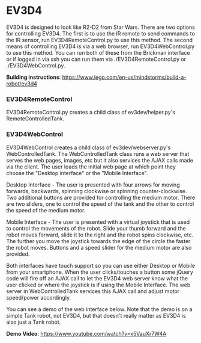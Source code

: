 # EV3D4
EV3D4 is designed to look like R2-D2 from Star Wars. There are two options for
controlling EV3D4. The first is to use the IR remote to send commands to the IR
sensor, run EV3D4RemoteControl.py to use this method. The second means of
controlling EV3D4 is via a web browser, run EV3D4WebControl.py to use this method.
You can run both of these from the Brickman interface or if logged in via ssh
you can run them via ./EV3D4RemoteControl.py or ./EV3D4WebControl.py.

**Building instructions**: https://www.lego.com/en-us/mindstorms/build-a-robot/ev3d4

### EV3D4RemoteControl
EV3D4RemoteControl.py creates a child class of ev3dev/helper.py's
RemoteControlledTank.


### EV3D4WebControl
EV3D4WebControl creates a child class of ev3dev/webserver.py's WebControlledTank.
The WebControlledTank class runs a web server that serves the web pages,
images, etc but it also services the AJAX calls made via the client. The user
loads the initial web page at which point they choose the "Desktop interface"
or the "Mobile Interface".

Desktop Interface - The user is presented with four arrows for moving forwards,
backwards, spinning clockwise or spinning counter-clockwise. Two additional
buttons are provided for controlling the medium motor. There are two sliders,
one to control the speed of the tank and the other to control the speed of the
medium motor.

Mobile Interface - The user is presented with a virtual joystick that is used
to control the movements of the robot. Slide your thumb forward and the robot
moves forward, slide it to the right and the robot spins clockwise, etc. The
further you move the joystick towards the edge of the circle the faster the
robot moves. Buttons and a speed slider for the medium motor are also provided.

Both interfaces have touch support so you can use either Desktop or Mobile from
your smartphone. When the user clicks/touches a button some jQuery code will
fire off an AJAX call to let the EV3D4 web server know what the user clicked or
where the joystick is if using the Mobile Interface. The web server in
WebControlledTank services this AJAX call and adjust motor speed/power
accordingly.

You can see a demo of the web interface below. Note that the demo is on a
simple Tank robot, not EV3D4, but that doesn't really matter as EV3D4 is also
just a Tank robot.

**Demo Video**: https://www.youtube.com/watch?v=x5VauXr7W4A
